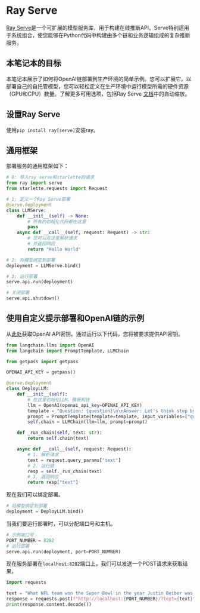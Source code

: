 # Ray Serve

[Ray Serve](https://docs.ray.io/en/latest/serve/index.html)是一个可扩展的模型服务库，用于构建在线推断API。Serve特别适用于系统组合，使您能够在Python代码中构建由多个链和业务逻辑组成的复杂推断服务。

## 本笔记本的目标

本笔记本展示了如何将OpenAI链部署到生产环境的简单示例。您可以扩展它，以部署自己的自托管模型，您可以轻松定义在生产环境中运行模型所需的硬件资源（GPU和CPU）数量。了解更多可用选项，包括Ray Serve [文档](https://docs.ray.io/en/latest/serve/getting_started.html)中的自动缩放。

## 设置Ray Serve

使用`pip install ray[serve]`安装ray。

## 通用框架

部署服务的通用框架如下：

```python
# 0: 导入ray serve和starlette的请求
from ray import serve
from starlette.requests import Request

# 1: 定义一个Ray Serve部署
@serve.deployment
class LLMServe:
    def __init__(self) -> None:
        # 所有的初始化代码都在这里
        pass
    async def __call__(self, request: Request) -> str:
        # 您可以在这里解析请求
        # 并返回响应
        return "Hello World"

# 2: 将模型绑定到部署
deployment = LLMServe.bind()

# 3: 运行部署
serve.api.run(deployment)
```

```python
# 关闭部署
serve.api.shutdown()
```

## 使用自定义提示部署和OpenAI链的示例

从[此处](https://platform.openai.com/account/api-keys)获取OpenAI API密钥。通过运行以下代码，您将被要求提供API密钥。

```python
from langchain.llms import OpenAI
from langchain import PromptTemplate, LLMChain
```

```python
from getpass import getpass

OPENAI_API_KEY = getpass()
```

```python
@serve.deployment
class DeployLLM:
    def __init__(self):
        # 在这里初始化LLM、模板和链
        llm = OpenAI(openai_api_key=OPENAI_API_KEY)
        template = "Question: {question}\n\nAnswer: Let's think step by step."
        prompt = PromptTemplate(template=template, input_variables=["question"])
        self.chain = LLMChain(llm=llm, prompt=prompt)

    def _run_chain(self, text: str):
        return self.chain(text)

    async def __call__(self, request: Request):
        # 1. 解析请求
        text = request.query_params["text"]
        # 2. 运行链
        resp = self._run_chain(text)
        # 3. 返回响应
        return resp["text"]
```

现在我们可以绑定部署。

```python
# 将模型绑定到部署
deployment = DeployLLM.bind()
```

当我们要运行部署时，可以分配端口号和主机。

```python
# 示例端口号
PORT_NUMBER = 8282
# 运行部署
serve.api.run(deployment, port=PORT_NUMBER)
```

现在服务部署在`localhost:8282`端口上，我们可以发送一个POST请求来获取结果。

```python
import requests

text = "What NFL team won the Super Bowl in the year Justin Beiber was born?"
response = requests.post(f"http://localhost:{PORT_NUMBER}/?text={text}")
print(response.content.decode())
```